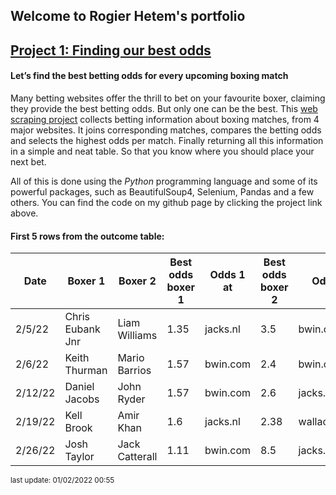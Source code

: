 ## Welcome to Rogier Hetem's portfolio

## [Project 1: Finding our best odds](https://github.com/Roggebroodje/betting_on_boxing_matches)
#### Let’s find the best betting odds for every upcoming boxing match
Many betting websites offer the thrill to bet on your favourite boxer, claiming they provide the best betting odds. But only one can be the best. This [web scraping project](https://github.com/Roggebroodje/betting_on_boxing_matches) collects betting information about boxing matches, from 4 major websites. It joins corresponding matches, compares the betting odds and selects the highest odds per match. Finally returning all this information in a simple and neat table. So that you know where you should place your next bet.

All of this is done using the _Python_ programming language and some of its powerful packages, such as BeautifulSoup4, Selenium, Pandas and a few others. You can find the code on my github page by clicking the project link above. 

#### First 5 rows from the outcome table:
 
 | Date | Boxer 1 | Boxer 2 | Best odds boxer 1 | Odds 1 at | Best odds boxer 2 | Odds 2 at | 
 | ------ | ------ | ------ | ------ | ------ | ------ | ------ | 
 | 2/5/22 |  Chris Eubank Jnr  |   Liam Williams | 1.35 | jacks.nl | 3.5 | bwin.com | 
 | 2/6/22 |  Keith Thurman  |   Mario Barrios | 1.57 | bwin.com | 2.4 | bwin.com | 
 | 2/12/22 |  Daniel Jacobs  |   John Ryder | 1.57 | bwin.com | 2.6 | jacks.nl | 
 | 2/19/22 |  Kell Brook  |   Amir Khan | 1.6 | jacks.nl | 2.38 | wallacebet.com | 
 | 2/26/22 |  Josh Taylor  |   Jack Catterall | 1.11 | bwin.com | 8.5 | jacks.nl | 

<sup> last update: 01/02/2022 00:55 <sub>
